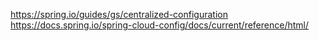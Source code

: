 https://spring.io/guides/gs/centralized-configuration
https://docs.spring.io/spring-cloud-config/docs/current/reference/html/